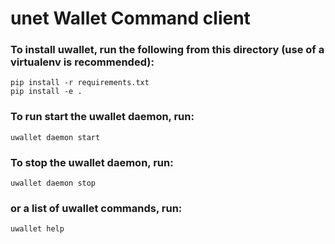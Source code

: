 # unet Wallet Command client

### To install uwallet, run the following from this directory (use of a virtualenv is recommended):

    pip install -r requirements.txt
    pip install -e .

### To run start the uwallet daemon, run:

    uwallet daemon start

### To stop the uwallet daemon, run:

    uwallet daemon stop

### or a list of uwallet commands, run:

    uwallet help
